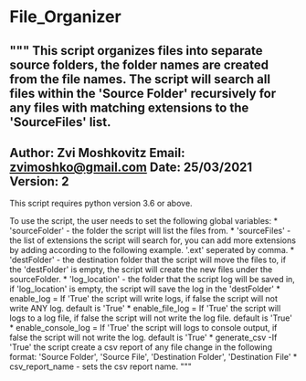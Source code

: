 # File_Organizer
"""
This script organizes files into separate source folders,
the folder names are created from the file names.
The script will search all files within the 'Source Folder' recursively for any files with matching extensions
to the 'SourceFiles' list.
---------------------------------------------------------------------------------------------------------------
Author: Zvi Moshkovitz
Email: zvimoshko@gmail.com
Date: 25/03/2021
Version: 2
---------------------------------------------------------------------------------------------------------------

This script requires python version 3.6 or above.

To use the script, the user needs to set the following global variables:
    * 'sourceFolder' - the folder the script will list the files from.
    * 'sourceFiles' - the list of extensions the script will search for,
        you can add more extensions by adding according to the following example.
        '.ext' seperated by comma.
    * 'destFolder' - the destination folder that the script will move the files to, if the 'destFolder' is empty,
        the script will create the new files under the sourceFolder.
    * 'log_location' - the folder that the script log will be saved in, if 'log_location' is empty,
        the script will save the log in the 'destFolder'
    * enable_log = If 'True' the script will write logs, if false the script will not write ANY log. default is 'True'
    * enable_file_log = If 'True' the script will logs to a log file, if false the script will not write the log file.
      default is 'True'
    * enable_console_log = If 'True' the script will logs to console output, if false the script will not write the log.
      default is 'True'
    * generate_csv -If 'True' the script create a csv report of any file change in the following format:
    'Source Folder', 'Source File', 'Destination Folder', 'Destination File'
    * csv_report_name - sets the csv report name.
"""
